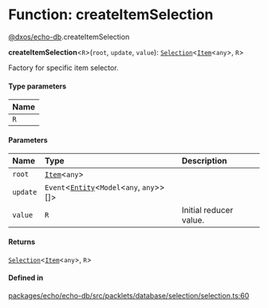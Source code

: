 # Function: createItemSelection

[@dxos/echo-db](../modules/dxos_echo_db.md).createItemSelection

**createItemSelection**<`R`\>(`root`, `update`, `value`): [`Selection`](../classes/dxos_echo_db.Selection.md)<[`Item`](../classes/dxos_echo_db.Item.md)<`any`\>, `R`\>

Factory for specific item selector.

#### Type parameters

| Name |
| :------ |
| `R` |

#### Parameters

| Name | Type | Description |
| :------ | :------ | :------ |
| `root` | [`Item`](../classes/dxos_echo_db.Item.md)<`any`\> |  |
| `update` | `Event`<[`Entity`](../classes/dxos_echo_db.Entity.md)<`Model`<`any`, `any`\>\>[]\> |  |
| `value` | `R` | Initial reducer value. |

#### Returns

[`Selection`](../classes/dxos_echo_db.Selection.md)<[`Item`](../classes/dxos_echo_db.Item.md)<`any`\>, `R`\>

#### Defined in

[packages/echo/echo-db/src/packlets/database/selection/selection.ts:60](https://github.com/dxos/dxos/blob/db8188dae/packages/echo/echo-db/src/packlets/database/selection/selection.ts#L60)
